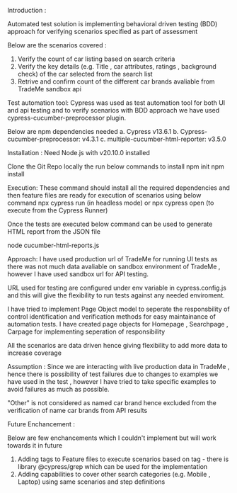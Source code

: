 Introduction :

Automated test solution is implementing behavioral driven testing (BDD) approach for verifying scenarios specified as part of assessment

Below are the scenarios covered :
1. Verify the count of car listing based on search criteria
2. Verify the key details (e.g. Title , car attributes, ratings , background check) of the car selected from the search list
3. Retrive and confirm count of the different car brands avaliable from TradeMe sandbox api

Test automation tool:
Cypress was used as test automation tool for both UI and api testing and to verify scenarios with BDD approach we have used cypress-cucumber-preprocessor plugin.

Below are npm dependencies needed
a. Cypress v13.6.1
b. Cypress-cucumber-preprocessor: v4.3.1
c. multiple-cucumber-html-reporter: v3.5.0

Installation :
Need Node.js with v20.10.0 installed

Clone the Git Repo locally the run below commands to install
npm init
npm install

Execution:
These command should install all the required dependencies and then feature files are ready for execution of scenarios using below command
npx cypress run (in headless mode)
or 
npx cypress open (to execute from the Cypress Runner)

Once the tests are executed below command can be used to generate HTML report from the JSON file

node cucumber-html-reports.js

Approach:
I have used production url of TradeMe for running UI tests as there was not much data avaliable on sandbox environment of TradeMe , however I have used sandbox url for API testing.

URL used for testing are configured under env variable in cypress.config.js and this will give the flexibility to run tests against any needed enviroment.

I have tried to implement Page Object model to seperate the responsbility of control identification and verification methods for easy maintainance of automation tests. I have created page objects for Homepage , Searchpage , Carpage for implementing seperation of responsibility

All the scenarios are data driven hence giving flexibility to add more data to increase coverage

Assumption :
Since we are interacting with live production data in TradeMe , hence there is possibility of test failures due to changes to examples we have used in the test , however I have tried to take specific examples to avoid failures as much as possible.

"Other" is not considered as named car brand hence excluded from the verification of name car brands from API results

Future Enchancement :

Below are few enchancements which I couldn't implement but will work towards it in future 
1. Adding tags to Feature files to execute scenarios based on tag - there is library @cypress/grep which can be used for the implementation
2. Adding capabilities to cover other search categories (e.g. Mobile , Laptop) using same scenarios and step definitions 

 
